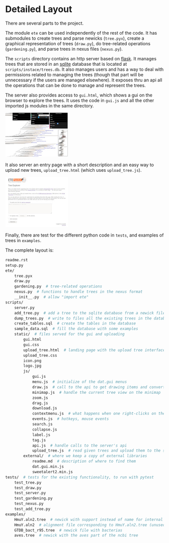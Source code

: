 # Detailed Layout

There are several parts to the project.

The module `ete` can be used independently of the rest of the code. It
has submodules to create trees and parse newicks (`tree.pyx`), create
a graphical representation of trees (`draw.py`), do tree-related
operations (`gardening.py`), and parse trees in nexus files
(`nexus.py`).

The `scripts` directory contains an http server based on
[flask](https://flask.palletsprojects.com/). It manages trees that are
stored in an [sqlite](https://www.sqlite.org/) database that is
located at `scripts/instace/trees.db`. It also manages users and has a
way to deal with permissions related to managing the trees (though
that part will be unnecessary if the users are managed elsewhere). It
exposes thru an api all the operations that can be done to manage and
represent the trees.

The server also provides access to `gui.html`, which shows a gui on
the browser to explore the trees. It uses the code in `gui.js` and all
the other imported js modules in the same directory.

![gui](img/gui_small.jpg)

It also server an entry page with a short description and an easy way
to upload new trees, `upload_tree.html` (which uses `upload_tree.js`).

![upload](img/upload_small.jpg)

Finally, there are test for the different python code in `tests`, and
examples of trees in `examples`.

The complete layout is:

```sh
readme.rst
setup.py
ete/
    tree.pyx
    draw.py
    gardening.py  # tree-related operations
    nexus.py  # functions to handle trees in the nexus format
    __init__.py  # allow "import ete"
scripts/
    server.py
    add_tree.py  # add a tree to the sqlite database from a newick file
    dump_trees.py  # write to files all the existing trees in the database
    create_tables.sql  # create the tables in the database
    sample_data.sql  # fill the database with some examples
    static/  # files served for the gui and uploading
        gui.html
        gui.css
        upload_tree.html  # landing page with the upload tree interface
        upload_tree.css
        icon.png
        logo.jpg
        js/
            gui.js
            menu.js  # initialize of the dat.gui menus
            draw.js  # call to the api to get drawing items and convert to svg
            minimap.js  # handle the current tree view on the minimap
            zoom.js
            drag.js
            download.js
            contextmenu.js  # what happens when one right-clicks on the tree
            events.js  # hotkeys, mouse events
            search.js
            collapse.js
            label.js
            tag.js
            api.js  # handle calls to the server's api
            upload_tree.js  # read given trees and upload them to the server
        external/  # where we keep a copy of external libraries
            readme.md  # description of where to find them
            dat.gui.min.js
            sweetalert2.min.js
tests/  # tests for the existing functionality, to run with pytest
    test_tree.py
    test_draw.py
    test_server.py
    test_gardening.py
    test_nexus.py
    test_add_tree.py
examples/
    HmuY.aln2.tree  # newick with support instead of name for internal nodes
    HmuY.aln2  # alignment file corresponding to HmuY.aln2.tree (unused!)
    GTDB_bact_r95.tree  # newick file with bacterias
    aves.tree  # newick with the aves part of the ncbi tree
```
